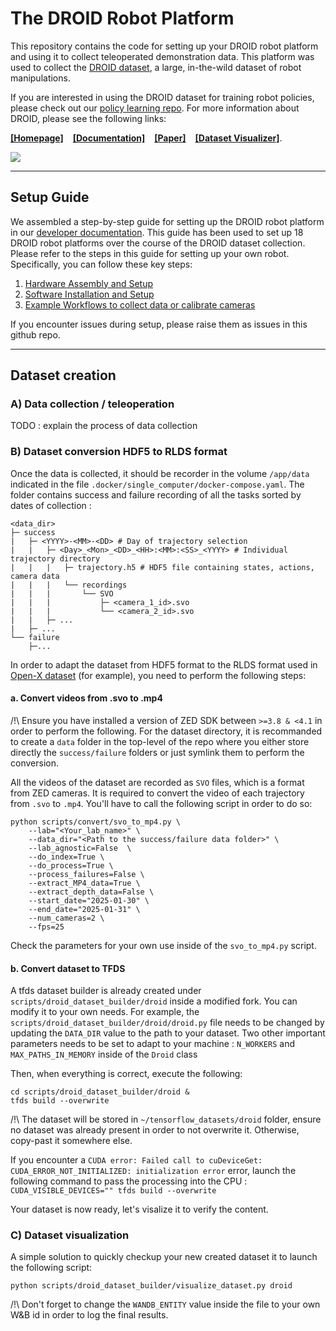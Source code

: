 # The DROID Robot Platform

This repository contains the code for setting up your DROID robot platform and using it to collect teleoperated demonstration data. This platform was used to collect the [DROID dataset](https://droid-dataset.github.io), a large, in-the-wild dataset of robot manipulations.

If you are interested in using the DROID dataset for training robot policies, please check out our [policy learning repo](https://github.com/droid-dataset/droid_policy_learning).
For more information about DROID, please see the following links: 

[**[Homepage]**](https://droid-dataset.github.io) &ensp; [**[Documentation]**](https://droid-dataset.github.io/droid) &ensp; [**[Paper]**](https://arxiv.org/abs/2403.12945) &ensp; [**[Dataset Visualizer]**](https://droid-dataset.github.io/dataset.html).

![](https://droid-dataset.github.io/droid/assets/index/droid_teaser.jpg)

---------
## Setup Guide

We assembled a step-by-step guide for setting up the DROID robot platform in our [developer documentation](https://droid-dataset.github.io/droid).
This guide has been used to set up 18 DROID robot platforms over the course of the DROID dataset collection. Please refer to the steps in this guide for setting up your own robot. Specifically, you can follow these key steps:

1. [Hardware Assembly and Setup](https://droid-dataset.github.io/droid/docs/hardware-setup)
2. [Software Installation and Setup](https://droid-dataset.github.io/droid/docs/software-setup)
3. [Example Workflows to collect data or calibrate cameras](https://droid-dataset.github.io/droid/docs/example-workflows)

If you encounter issues during setup, please raise them as issues in this github repo.


---------
## Dataset creation
###  A) Data collection / teleoperation

TODO : explain the process of data collection

###  B) Dataset conversion HDF5 to RLDS format

Once the data is collected, it should be recorder in the volume `/app/data` indicated in the file `.docker/single_computer/docker-compose.yaml`. The folder contains success and failure recording of all the tasks sorted by dates of collection :
```
<data_dir>
├─ success
|   ├─ <YYYY>-<MM>-<DD> # Day of trajectory selection
|   |   ├─ <Day>_<Mon>_<DD>_<HH>:<MM>:<SS>_<YYYY> # Individual trajectory directory
|   |   |   ├─ trajectory.h5 # HDF5 file containing states, actions, camera data
|   |   |   └── recordings
|   |   |       └── SVO
|   |   |           ├─ <camera_1_id>.svo
|   |   |           └── <camera_2_id>.svo
|   |   ├─ ...
|   ├─ ...
└── failure
    ├─...

```
In order to adapt the dataset from HDF5 format to the RLDS format used in [Open-X dataset](https://robotics-transformer-x.github.io/) (for example), you need to perform the following steps:
#### a. Convert videos from .svo to .mp4
/!\ Ensure you have installed a version of ZED SDK between `>=3.8 & <4.1` in order to perform the following.
For the dataset directory, it is recommanded to create a `data` folder in the top-level of the repo where you either store directly the `success/failure` folders or just symlink them to perform the conversion.

All the videos of the dataset are recorded as `SVO` files, which is a format from ZED cameras. It is required to convert the video of each trajectory from `.svo` to `.mp4`. You'll have to call the following script in order to do so:
```
python scripts/convert/svo_to_mp4.py \
    --lab="<Your_lab_name>" \
    --data_dir="<Path to the success/failure data folder>" \
    --lab_agnostic=False  \
    --do_index=True \
    --do_process=True \
    --process_failures=False \
    --extract_MP4_data=True \
    --extract_depth_data=False \
    --start_date="2025-01-30" \
    --end_date="2025-01-31" \
    --num_cameras=2 \
    --fps=25
```
Check the parameters for your own use inside of the `svo_to_mp4.py` script.

#### b. Convert dataset to TFDS
A tfds dataset builder is already created under `scripts/droid_dataset_builder/droid` inside a modified fork. You can modify it to your own needs.
For example, the `scripts/droid_dataset_builder/droid/droid.py` file needs to be changed by updating the `DATA_DIR` value to the path to your dataset.
Two other important parameters needs to be set to adapt to your machine : `N_WORKERS` and `MAX_PATHS_IN_MEMORY` inside of the `Droid` class 

Then, when everything is correct, execute the following:
```
cd scripts/droid_dataset_builder/droid &
tfds build --overwrite
```
/!\ The dataset will be stored in `~/tensorflow_datasets/droid` folder, ensure no dataset was already present in order to not overwrite it. Otherwise, copy-past it somewhere else. 

If you encounter a `CUDA error: Failed call to cuDeviceGet: CUDA_ERROR_NOT_INITIALIZED: initialization error` error, launch the following command to pass the processing into the CPU : `CUDA_VISIBLE_DEVICES="" tfds build --overwrite`

Your dataset is now ready, let's visalize it to verify the content.

### C) Dataset visualization
A simple solution to quickly checkup your new created dataset it to launch the following script:
```
python scripts/droid_dataset_builder/visualize_dataset.py droid
```
/!\ Don't forget to change the `WANDB_ENTITY` value inside the file to your own W&B id in order to log the final results.

